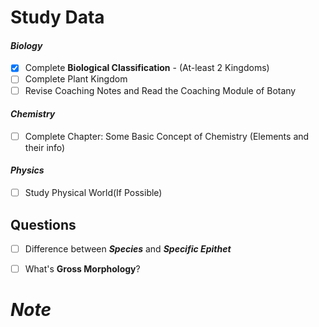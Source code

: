 # **Study Data**

#### ***Biology***
- [x] Complete **Biological Classification** - (At-least 2 Kingdoms) 
- [ ] Complete Plant Kingdom
- [ ] Revise Coaching Notes and Read the Coaching Module of Botany
#### ***Chemistry***
- [ ] Complete Chapter: Some Basic Concept of Chemistry (Elements and their info)

#### ***Physics***
- [ ] Study Physical World(If Possible)
## **Questions**
- [ ] Difference between ***Species*** and ***Specific Epithet***
- [ ] What's **Gross Morphology**?


# ***Note***
